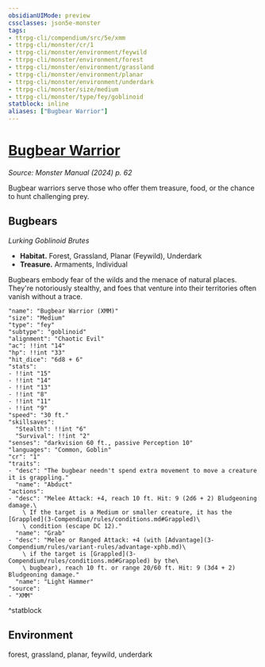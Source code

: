 ```yaml
---
obsidianUIMode: preview
cssclasses: json5e-monster
tags:
- ttrpg-cli/compendium/src/5e/xmm
- ttrpg-cli/monster/cr/1
- ttrpg-cli/monster/environment/feywild
- ttrpg-cli/monster/environment/forest
- ttrpg-cli/monster/environment/grassland
- ttrpg-cli/monster/environment/planar
- ttrpg-cli/monster/environment/underdark
- ttrpg-cli/monster/size/medium
- ttrpg-cli/monster/type/fey/goblinoid
statblock: inline
aliases: ["Bugbear Warrior"]
---
```

# [Bugbear Warrior](3-Compendium\bestiary\fey/bugbear-warrior-xmm.md)
*Source: Monster Manual (2024) p. 62*  

Bugbear warriors serve those who offer them treasure, food, or the chance to hunt challenging prey.

## Bugbears

*Lurking Goblinoid Brutes*

- **Habitat.** Forest, Grassland, Planar (Feywild), Underdark  
- **Treasure.** Armaments, Individual  

Bugbears embody fear of the wilds and the menace of natural places. They're notoriously stealthy, and foes that venture into their territories often vanish without a trace.

```statblock
"name": "Bugbear Warrior (XMM)"
"size": "Medium"
"type": "fey"
"subtype": "goblinoid"
"alignment": "Chaotic Evil"
"ac": !!int "14"
"hp": !!int "33"
"hit_dice": "6d8 + 6"
"stats":
- !!int "15"
- !!int "14"
- !!int "13"
- !!int "8"
- !!int "11"
- !!int "9"
"speed": "30 ft."
"skillsaves":
  "Stealth": !!int "6"
  "Survival": !!int "2"
"senses": "darkvision 60 ft., passive Perception 10"
"languages": "Common, Goblin"
"cr": "1"
"traits":
- "desc": "The bugbear needn't spend extra movement to move a creature it is grappling."
  "name": "Abduct"
"actions":
- "desc": "Melee Attack: +4, reach 10 ft. Hit: 9 (2d6 + 2) Bludgeoning damage.\
    \ If the target is a Medium or smaller creature, it has the [Grappled](3-Compendium/rules/conditions.md#Grappled)\
    \ condition (escape DC 12)."
  "name": "Grab"
- "desc": "Melee or Ranged Attack: +4 (with [Advantage](3-Compendium/rules/variant-rules/advantage-xphb.md)\
    \ if the target is [Grappled](3-Compendium/rules/conditions.md#Grappled) by the\
    \ bugbear), reach 10 ft. or range 20/60 ft. Hit: 9 (3d4 + 2) Bludgeoning damage."
  "name": "Light Hammer"
"source":
- "XMM"
```
^statblock

## Environment

forest, grassland, planar, feywild, underdark